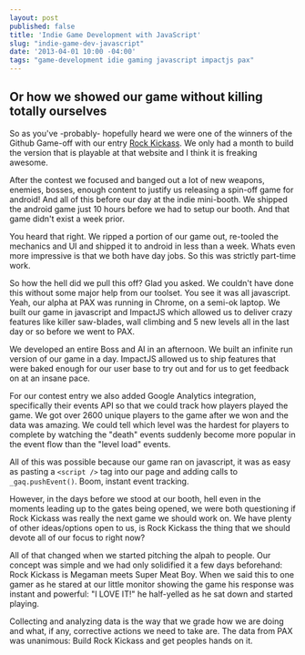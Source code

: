 ```yaml
---
layout: post
published: false
title: 'Indie Game Development with JavaScript'
slug: "indie-game-dev-javascript"
date: '2013-04-01 10:00 -04:00'
tags: "game-development idie gaming javascript impactjs pax"
---
```

## Or how we showed our game without killing totally ourselves

So as you've -probably- hopefully heard we were one of the winners of the Github Game-off with our entry [Rock Kickass](http://www.rockkickass.com). We only had a month to build the version that is playable at that website and I think it is freaking awesome.

After the contest we focused and banged out a lot of new weapons, enemies, bosses, enough content to justify us releasing a spin-off game for android! And all of this before our day at the indie mini-booth. We shipped the android game just 10 hours before we had to setup our booth. And that game didn't exist a week prior.

You heard that right. We ripped a portion of our game out, re-tooled the mechanics and UI and shipped it to android in less than a week. Whats even more impressive is that we both have day jobs. So this was strictly part-time work.

So how the hell did we pull this off? Glad you asked. We couldn't have done this without some major help from our toolset. You see it was all javascript. Yeah, our alpha at PAX was running in Chrome, on a semi-ok laptop. We built our game in javascript and ImpactJS which allowed us to deliver crazy features like killer saw-blades, wall climbing and 5 new levels all in the last day or so before we went to PAX.

We developed an entire Boss and AI in an afternoon. We built an infinite run version of our game in a day. ImpactJS allowed us to ship features that were baked enough for our user base to try out and for us to get feedback on at an insane pace.

For our contest entry we also added Google Analytics integration, specifically their events API so that we could track how players played the game. We got over 2600 unique players to the game after we won and the data was amazing. We could tell which level was the hardest for players to complete by watching the "death" events suddenly become more popular in the event flow than the "level load" events.

All of this was possible because our game ran on javascript, it was as easy as pasting a `<script />` tag into our page and adding calls to `_gaq.pushEvent()`. Boom, instant event tracking.


However, in the days before we stood at our booth, hell even in the moments leading up to the gates being opened, we were both questioning if Rock Kickass was really the next game we should work on. We have plenty of other ideas/options open to us, is Rock Kickass the thing that we should devote all of our focus to right now?

All of that changed when we started pitching the alpah to people. Our concept was simple and we had only solidified it a few days beforehand: Rock Kickass is Megaman meets Super Meat Boy. When we said this to one gamer as he stared at our little monitor showing the game his response was instant and powerful: "I LOVE IT!" he half-yelled as he sat down and started playing.

Collecting and analyzing data is the way that we grade how we are doing and what, if any, corrective actions we need to take are. The data from PAX was unanimous: Build Rock Kickass and get peoples hands on it.
